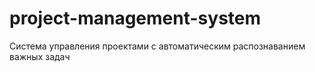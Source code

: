 # project-management-system

Система управления проектами с автоматическим распознаванием важных задач
